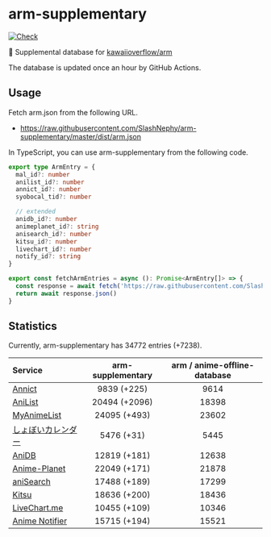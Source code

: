 # arm-supplementary

[![Check](https://github.com/SlashNephy/arm-supplementary/actions/workflows/check-node.yml/badge.svg)](https://github.com/SlashNephy/arm-supplementary/actions/workflows/check-node.yml)

💊 Supplemental database for [kawaiioverflow/arm](https://github.com/kawaiioverflow/arm)

The database is updated once an hour by GitHub Actions.

## Usage

Fetch arm.json from the following URL.

- https://raw.githubusercontent.com/SlashNephy/arm-supplementary/master/dist/arm.json

In TypeScript, you can use arm-supplementary from the following code.

```TypeScript
export type ArmEntry = {
  mal_id?: number
  anilist_id?: number
  annict_id?: number
  syobocal_tid?: number

  // extended
  anidb_id?: number
  animeplanet_id?: string
  anisearch_id?: number
  kitsu_id?: number
  livechart_id?: number
  notify_id?: string
}

export const fetchArmEntries = async (): Promise<ArmEntry[]> => {
  const response = await fetch('https://raw.githubusercontent.com/SlashNephy/arm-supplementary/master/dist/arm.json')
  return await response.json()
}
```

## Statistics

Currently, arm-supplementary has 34772 entries (+7238).

| Service                                     | arm-supplementary | arm / anime-offline-database |
| :------------------------------------------ | :---------------: | :--------------------------: |
| [Annict](https://annict.com)                |    9839 (+225)    |             9614             |
| [AniList](https://anilist.co)               |   20494 (+2096)   |            18398             |
| [MyAnimeList](https://myanimelist.net)      |   24095 (+493)    |            23602             |
| [しょぼいカレンダー](https://cal.syoboi.jp) |    5476 (+31)     |             5445             |
| [AniDB](https://anidb.net)                  |   12819 (+181)    |            12638             |
| [Anime-Planet](https://anime-planet.com)    |   22049 (+171)    |            21878             |
| [aniSearch](https://anisearch.com)          |   17488 (+189)    |            17299             |
| [Kitsu](https://kitsu.io)                   |   18636 (+200)    |            18436             |
| [LiveChart.me](https://livechart.me)        |   10455 (+109)    |            10346             |
| [Anime Notifier](https://notify.moe)        |   15715 (+194)    |            15521             |
